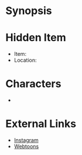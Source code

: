 # Synopsis


# Hidden Item
* Item: 
* Location: <spoiler></spoiler>

# Characters
* 

# External Links
* [Instagram]()
* [Webtoons]()